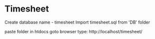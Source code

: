 # Timesheet
Create database name - timesheet
Import timesheet.sql from 'DB' folder

paste folder in htdocs
goto browser type: http://localhost/timesheet/
